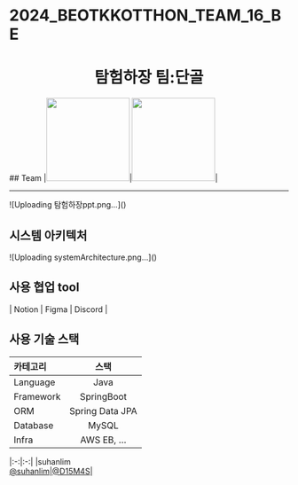 # 2024_BEOTKKOTTHON_TEAM_16_BE
<h1 align="center">탐험하장 팀:단골</h1>
## Team
|<img src="https://avatars.githubusercontent.com/u/51906310?v=4" width="150" height="150"/>|<img src="https://avatars.githubusercontent.com/u/122260287?v=4" width="150" height="150"/>|
<hr>
![Uploading 탐험하장ppt.png…]()

<h2>시스템 아키텍처</h2>
![Uploading systemArchitecture.png…]()

<h2>사용 협업 tool</h2>
| Notion | Figma | Discord |

<h2>사용 기술 스택</h2>

| 카테고리 | 스택 |
|:----------|:----------:|
| Language | Java |
| Framework | SpringBoot |
| ORM | Spring Data JPA |
| Database | MySQL |
| Infra | AWS EB, …

|:-:|:-:|
|suhanlim<br/>[@suhanlim](https://github.com/suhanlim)|[@D15M4S](https://github.com/D15M4S)|
